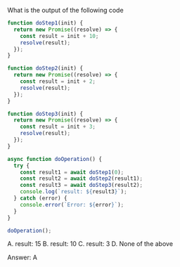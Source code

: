What is the output of the following code
```js
function doStep1(init) {
  return new Promise((resolve) => {
    const result = init + 10;
    resolve(result);
  });
}

function doStep2(init) {
  return new Promise((resolve) => {
    const result = init + 2;
    resolve(result);
  });
}

function doStep3(init) {
  return new Promise((resolve) => {
    const result = init + 3;
    resolve(result);
  });
}

async function doOperation() {
  try {
    const result1 = await doStep1(0);
    const result2 = await doStep2(result1);
    const result3 = await doStep3(result2);
    console.log(`result: ${result3}`);
  } catch (error) {
    console.error(`Error: ${error}`);
  }
}

doOperation();

```


A. result: 15
B. result: 10
C. result: 3
D. None of the above



Answer: A